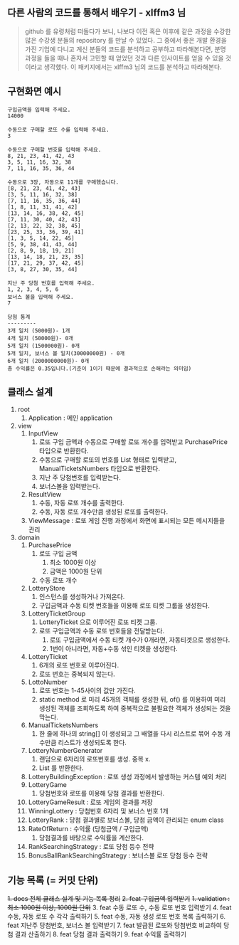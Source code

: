 ## 다른 사람의 코드를 통해서 배우기 - xlffm3 님

> github 를 유령처럼 떠돌다가 보니, 나보다 이전 혹은 이후에 같은 과정을 수강한 많은 수강생 분들의 repository 를 만날 수 있었다. 그 중에서 좋은 개발 환경을 가진 기업에 다니고 계신 분들의 코드를 분석하고 공부하고 따라해본다면, 분명 과정을 들을 때나 혼자서 고민할 때 얻었던 것과 다른 인사이트를 얻을 수 있을 것이라고 생각했다. 이 패키지에서는 xlffm3 님의 코드를 분석하고 따라해본다.

## 구현화면 예시 

```
구입금액을 입력해 주세요.
14000

수동으로 구매할 로또 수를 입력해 주세요.
3

수동으로 구매할 번호를 입력해 주세요.
8, 21, 23, 41, 42, 43
3, 5, 11, 16, 32, 38
7, 11, 16, 35, 36, 44

수동으로 3장, 자동으로 11개를 구매했습니다.
[8, 21, 23, 41, 42, 43]
[3, 5, 11, 16, 32, 38]
[7, 11, 16, 35, 36, 44]
[1, 8, 11, 31, 41, 42]
[13, 14, 16, 38, 42, 45]
[7, 11, 30, 40, 42, 43]
[2, 13, 22, 32, 38, 45]
[23, 25, 33, 36, 39, 41]
[1, 3, 5, 14, 22, 45]
[5, 9, 38, 41, 43, 44]
[2, 8, 9, 18, 19, 21]
[13, 14, 18, 21, 23, 35]
[17, 21, 29, 37, 42, 45]
[3, 8, 27, 30, 35, 44]

지난 주 당첨 번호를 입력해 주세요.
1, 2, 3, 4, 5, 6
보너스 볼을 입력해 주세요.
7

당첨 통계
---------
3개 일치 (5000원)- 1개
4개 일치 (50000원)- 0개
5개 일치 (1500000원)- 0개
5개 일치, 보너스 볼 일치(30000000원) - 0개
6개 일치 (2000000000원)- 0개
총 수익률은 0.35입니다.(기준이 1이기 때문에 결과적으로 손해라는 의미임)
```


## 클래스 설계

1. root
    1. Application : 메인 application
2. view
    1. InputView
       1. 로또 구입 금액과 수동으로 구매할 로또 개수를 입력받고 PurchasePrice 타입으로 반환한다. 
       2. 수동으로 구매할 로또의 번호를 List<String> 형태로 입력받고, ManualTicketsNumbers 타입으로 반환한다.  
       3. 지난 주 당첨번호를 입력받는다. 
       4. 보너스볼을 입력받는다. 
    2. ResultView
       1. 수동, 자동 로또 개수를 출력한다. 
       2. 수동, 자동 로또 개수만큼 생성된 로또를 출력한다. 
    3. ViewMessage : 로또 게임 진행 과정에서 화면에 표시되는 모든 메시지들을 관리
3. domain
    1. PurchasePrice
       1. 로또 구입 금액
          1. 최소 1000원 이상
          2. 금액은 1000원 단위
       2. 수동 로또 개수 
    2. LotteryStore
       1. 인스턴스를 생성하거나 가져온다.
       2. 구입금액과 수동 티켓 번호들을 이용해 로또 티켓 그룹을 생성한다. 
    3. LotteryTicketGroup
       1. LotteryTicket 으로 이루어진 로또 티켓 그룹.
       2. 로또 구입금액과 수동 로또 번호들을 전달받는다.
          1. 로또 구입금액에서 수동 티켓 개수가 0개라면, 자동티겟으로 생성한다. 
          2. 1번이 아니라면, 자동+수동 섞인 티켓을 생성한다. 
    4. LotteryTicket
       1. 6개의 로또 번호로 이루어진다. 
       2. 로또 번호는 중복되지 않는다. 
    5. LottoNumber
       1. 로또 번호는 1-45사이의 값만 가진다. 
       2. static method 로 미리 45개의 객체를 생성한 뒤, of() 를 이용하여 미리 생성된 객체를 조회하도록 하여 중복적으로 불필요한 객체가 생성되는 것을 막는다. 
    6. ManualTicketsNumbers
       1. 한 줄에 하나의 string[] 이 생성되고 그 배열을 다시 리스트로 묶어 수동 개수만큼 리스트가 생성되도록 한다.  
    7. LotteryNumberGenerator
       1. 랜덤으로 6자리의 로또번호를 생성. 중복 x.
       2. List<LotteryNumber> 를 반환한다. 
    8. LotteryBuildingException : 로또 생성 과정에서 발생하는 커스템 예외 처리 
    9. LotteryGame
       1. 당첨번호와 로또를 이용해 당첨 결과를 반환한다. 
    10. LotteryGameResult : 로또 게임의 결과를 저장
    11. WinningLottery : 당첨번호 6자리 및 보너스 번호 1개
    12. LotteryRank : 당첨 결과별로 보너스볼, 당첨 금액이 관리되는 enum class
    13. RateOfReturn : 수익률 (당첨금액 / 구입금액)
        1. 당첨결과를 바탕으로 수익률을 계산한다. 
    14. RankSearchingStrategy : 로또 당첨 등수 전략
    15. BonusBallRankSearchingStrategy : 보너스볼 로또 당첨 등수 전략

## 기능 목록 (= 커밋 단위)
~~1. docs 전체 클래스 설계 및 기능 목록 정리~~
~~2. ~~feat 구입금액 입력받기~~~~
   ~~1. validation : 최소 1000원 이상, 1000원 단위~~ 
3. feat 수동 로또 수, 수동 로또 번호 입력받기 
4. feat 수동, 자동 로또 수 각각 출력하기 
5. feat 수동, 자동 생성 로또 번호 목록 출력하기 
6. feat 지난주 당첨번호, 보너스 볼 입력받기 
7. feat 발급된 로또와 당첨번호 비교하여 당첨 결과 산출하기 
8. feat 당첨 결과 출력하기 
9. feat 수익률 출력하기

